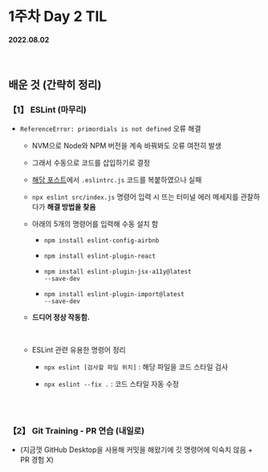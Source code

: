 # 1주차 Day 2 TIL

#### 2022.08.02

<br/>

## 배운 것 (간략히 정리)

### 【1】 ESLint (마무리)

- <code>ReferenceError: primordials is not defined</code> 오류 해결

    - NVM으로 Node와 NPM 버전을 계속 바꿔봐도 오류 여전히 발생

    - 그래서 수동으로 코드를 삽입하기로 결정

    - <a href="https://triplexlab.tistory.com/40">해당 포스트</a>에서 <code>.eslintrc.js</code> 코드를 복붙하였으나 실패

    - <code>npx eslint src/index.js</code> 명령어 입력 시 뜨는 터미널 에러 메세지를 관찰하다가 <strong>해결 방법을 찾음</strong>

    - 아래의 5개의 명령어를 입력해 수동 설치 함
        
        - <code>npm install eslint-config-airbnb</code>

        - <code>npm install eslint-plugin-react</code>

        - <code>npm install eslint-plugin-jsx-a11y@latest --save-dev</code>

        - <code>npm install eslint-plugin-import@latest --save-dev</code>

    - <strong>드디어 정상 작동함.</strong>

    <br/>

    - ESLint 관련 유용한 명령어 정리

        - <code>npx eslint [검사할 파일 위치]</code> : 해당 파일을 코드 스타일 검사

        - <code>npx eslint --fix .</code> : 코드 스타일 자동 수정


<br/><br/>

### 【2】 Git Training - PR 연습 (내일로)

- (지금껏 GitHub Desktop을 사용해 커밋을 해왔기에 깃 명령어에 익숙치 않음 + PR 경험 X)